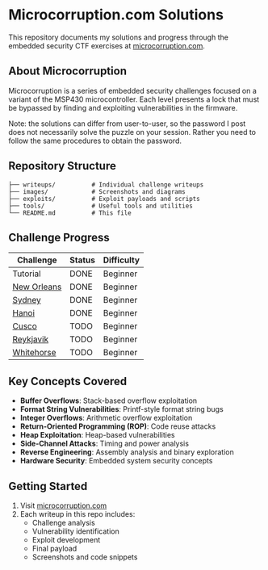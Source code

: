 # Microcorruption.com Solutions

This repository documents my solutions and progress through the embedded security CTF exercises at [microcorruption.com](https://microcorruption.com/).

## About Microcorruption

Microcorruption is a series of embedded security challenges focused on a variant of the MSP430 microcontroller. Each level presents a lock that must be bypassed by finding and exploiting vulnerabilities in the firmware.

Note: the solutions can differ from user-to-user, so the password I post does not necessarily solve the puzzle on your session. Rather you need to follow the same procedures to obtain the password.

## Repository Structure

```text
├── writeups/          # Individual challenge writeups
├── images/            # Screenshots and diagrams
├── exploits/          # Exploit payloads and scripts
├── tools/             # Useful tools and utilities
└── README.md          # This file
```

## Challenge Progress

| Challenge | Status | Difficulty |
|-----------|--------|------------|
| Tutorial | DONE | Beginner |
| [New Orleans](writeups/01-new-orleans.md) | DONE | Beginner |
| [Sydney](writeups/02-sydney.md) | DONE | Beginner |
| [Hanoi](writeups/03-hanoi.md) | DONE | Beginner |
| [Cusco](writeups/04-cusco.md) | TODO | Beginner |
| [Reykjavik](writeups/05-reykjavik.md) | TODO | Beginner |
| [Whitehorse](writeups/06-whitehorse.md) | TODO | Beginner |

## Key Concepts Covered

- **Buffer Overflows**: Stack-based overflow exploitation
- **Format String Vulnerabilities**: Printf-style format string bugs
- **Integer Overflows**: Arithmetic overflow exploitation
- **Return-Oriented Programming (ROP)**: Code reuse attacks
- **Heap Exploitation**: Heap-based vulnerabilities
- **Side-Channel Attacks**: Timing and power analysis
- **Reverse Engineering**: Assembly analysis and binary exploration
- **Hardware Security**: Embedded system security concepts

## Getting Started

1. Visit [microcorruption.com](https://microcorruption.com/)
2. Each writeup in this repo includes:
   - Challenge analysis
   - Vulnerability identification
   - Exploit development
   - Final payload
   - Screenshots and code snippets
